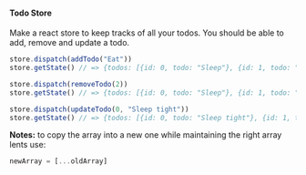 #### Todo Store

Make a react store to keep tracks of all your todos. You should be able to add, remove and update a todo.


```jsx
store.dispatch(addTodo("Eat"))
store.getState() // => {todos: [{id: 0, todo: "Sleep"}, {id: 1, todo: "Walk"}, {id: 2, todo: "Study"}, {id: 3, todo: "Eat"}]}

store.dispatch(removeTodo(2))
store.getState() // => {todos: [{id: 0, todo: "Sleep"}, {id: 1, todo: "Walk"}, undefined, {id: 3, todo: "Eat"}]}

store.dispatch(updateTodo(0, "Sleep tight"))
store.getState() // => {todos: [{id: 0, todo: "Sleep tight"}, {id: 1, todo: "Walk"}, undefined, {id: 3, todo: "Eat"}]}
```

**Notes:** to copy the array into a new one while maintaining the right array lents use:

```jsx
newArray = [...oldArray]
```